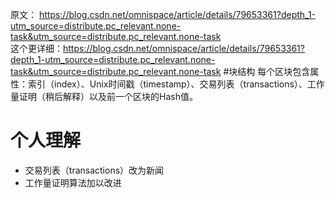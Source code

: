 原文： https://blog.csdn.net/omnispace/article/details/79653361?depth_1-utm_source=distribute.pc_relevant.none-task&utm_source=distribute.pc_relevant.none-task  
这个更详细：https://blog.csdn.net/omnispace/article/details/79653361?depth_1-utm_source=distribute.pc_relevant.none-task&utm_source=distribute.pc_relevant.none-task
#块结构
每个区块包含属性：索引（index）、Unix时间戳（timestamp）、交易列表（transactions）、工作量证明（稍后解释）以及前一个区块的Hash值。

# 个人理解
* 交易列表（transactions）改为新闻  
* 工作量证明算法加以改进